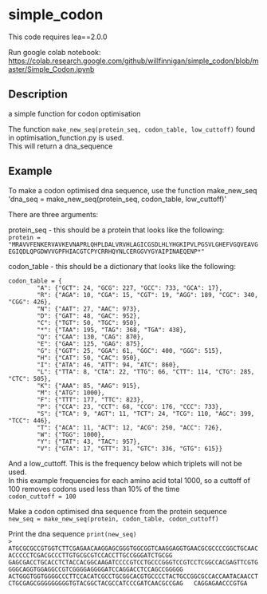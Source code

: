 # simple_codon
This code requires lea==2.0.0

Run google colab notebook:
https://colab.research.google.com/github/willfinnigan/simple_codon/blob/master/Simple_Codon.ipynb

## Description
a simple function for codon optimisation

The function `make_new_seq(protein_seq, codon_table, low_cuttoff)` found in optimisation_function.py is used.  
This will return a dna_sequence


## Example
To make a codon optimised dna sequence, use the function make_new_seq
'dna_seq = make_new_seq(protein_seq, codon_table, low_cuttoff)'  

There are three arguments: 

protein_seq - this should be a protein that looks like the following:  
`protein = "MRAVVFENKERVAVKEVNAPRLQHPLDALVRVHLAGICGSDLHLYHGKIPVLPGSVLGHEFVGQVEAVGEGIQDLQPGDWVVGPFHIACGTCPYCRRHQYNLCERGGVYGYAIPINAEQENP*"`

codon_table - this should be a dictionary that looks like the following:  
```
codon_table = {  
        "A": {"GCT": 24, "GCG": 227, "GCC": 733, "GCA": 17},  
        "R": {"AGA": 10, "CGA": 15, "CGT": 19, "AGG": 189, "CGC": 340, "CGG": 426},  
        "N": {"AAT": 27, "AAC": 973},  
        "D": {"GAT": 48, "GAC": 952},  
        "C": {"TGT": 50, "TGC": 950},  
        "*": {"TAA": 195, "TAG": 368, "TGA": 438},  
        "Q": {"CAA": 130, "CAG": 870},  
        "E": {"GAA": 125, "GAG": 875},  
        "G": {"GGT": 25, "GGA": 61, "GGC": 400, "GGG": 515},  
        "H": {"CAT": 50, "CAC": 950},  
        "I": {"ATA": 46, "ATT": 94, "ATC": 860},  
        "L": {"TTA": 8, "CTA": 22, "TTG": 66, "CTT": 114, "CTG": 285, "CTC": 505},  
        "K": {"AAA": 85, "AAG": 915},  
        "M": {"ATG": 1000},  
        "F": {"TTT": 177, "TTC": 823},  
        "P": {"CCA": 23, "CCT": 68, "CCG": 176, "CCC": 733},  
        "S": {"TCA": 9, "AGT": 11, "TCT": 24, "TCG": 110, "AGC": 399, "TCC": 446},  
        "T": {"ACA": 11, "ACT": 12, "ACG": 250, "ACC": 726},  
        "W": {"TGG": 1000},  
        "Y": {"TAT": 43, "TAC": 957},  
        "V": {"GTA": 17, "GTT": 31, "GTC": 336, "GTG": 615}}  
```
And a low_cuttoff.  This is the frequency below which triplets will not be used.  
In this example frequencies for each amino acid total 1000, 
so a cuttoff of 100 removes codons used less than 10% of the time  
`codon_cuttoff = 100`

Make a codon optimised dna sequence from the protein sequence  
`new_seq = make_new_seq(protein, codon_table, codon_cuttoff)`  

Print the dna sequence
`print(new_seq)`  
`> ATGCGCGCCGTGGTCTTCGAGAACAAGGAGCGGGTGGCGGTCAAGGAGGTGAACGCGCCCCGGCTGCAACACCCCCTCGACGCCCTTGTGCGCGTCCACCTTGCCGGGATCTGCGG  
GAGCGACCTGCACCTCTACCACGGCAAGATCCCCGTCCTGCCCGGGTCCGTCCTCGGCCACGAGTTCGTGGGGCAGGTGGAGGCCGTCGGGGAGGGGATCCAGGACCTCCAGCCGGGGG  
ACTGGGTGGTGGGGCCCTTCCACATCGCCTGCGGCACGTGCCCCTACTGCCGGCGCCACCAATACAACCTCTGCGAGCGGGGGGGGGTGTACGGCTACGCCATCCCGATCAACGCCGAG  
CAGGAGAACCCGTGA`


